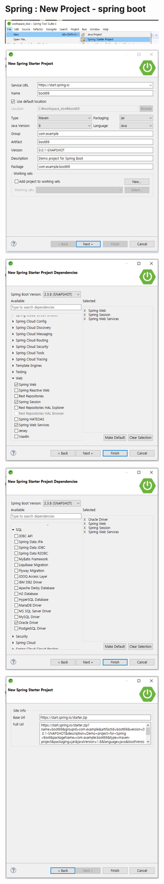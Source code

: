 # Spring : New Project - spring boot

![](../../../.gitbook/assets/spring4.png)

![](../../../.gitbook/assets/spring41.png)

![](../../../.gitbook/assets/spring42.png)

![](../../../.gitbook/assets/spring43.png)

![](../../../.gitbook/assets/spring44.png)

